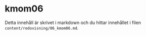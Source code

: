 ---
---
kmom06
=========================

Detta innehåll är skrivet i markdown och du hittar innehållet i filen `content/redovisning/06_kmom06.md`.
